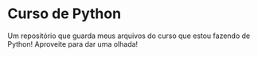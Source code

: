 # Curso de Python 

Um repositório que guarda meus arquivos do curso que estou fazendo de Python! Aproveite para dar uma olhada!

